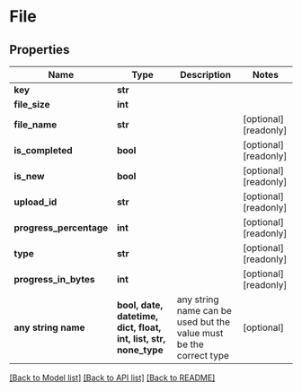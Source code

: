 # File


## Properties
Name | Type | Description | Notes
------------ | ------------- | ------------- | -------------
**key** | **str** |  | 
**file_size** | **int** |  | 
**file_name** | **str** |  | [optional] [readonly] 
**is_completed** | **bool** |  | [optional] [readonly] 
**is_new** | **bool** |  | [optional] [readonly] 
**upload_id** | **str** |  | [optional] [readonly] 
**progress_percentage** | **int** |  | [optional] [readonly] 
**type** | **str** |  | [optional] [readonly] 
**progress_in_bytes** | **int** |  | [optional] [readonly] 
**any string name** | **bool, date, datetime, dict, float, int, list, str, none_type** | any string name can be used but the value must be the correct type | [optional]

[[Back to Model list]](../README.md#documentation-for-models) [[Back to API list]](../README.md#documentation-for-api-endpoints) [[Back to README]](../README.md)


